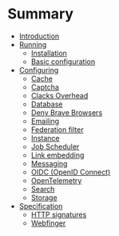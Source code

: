 # Summary

- [Introduction](./introduction.md)
- [Running]()
    - [Installation](./running/installation.md)
    - [Basic configuration](./running/basic-configuration.md)
- [Configuring]()
    - [Cache](./configuring/cache.md)
    - [Captcha](./configuring/captcha.md)
    - [Clacks Overhead](./configuring/clacks-overhead.md)
    - [Database](./configuring/database.md)
    - [Deny Brave Browsers](./configuring/deny-brave-browsers.md)
    - [Emailing](./configuring/email.md)
    - [Federation filter](./configuring/federation-filter.md)
    - [Instance](./configuring/instance.md)
    - [Job Scheduler](./configuring/job-scheduler.md)
    - [Link embedding](./configuring/link-embedding.md)
    - [Messaging](./configuring/messaging.md)
    - [OIDC (OpenID Connect)](./configuring/oidc.md)
    - [OpenTelemetry](./configuring/opentelemetry.md)
    - [Search](./configuring/search.md)
    - [Storage](./configuring/storage.md)
- [Specification]()
    - [HTTP signatures](./spec/http-signatures.md)
    - [Webfinger](./spec/webfinger.md)
